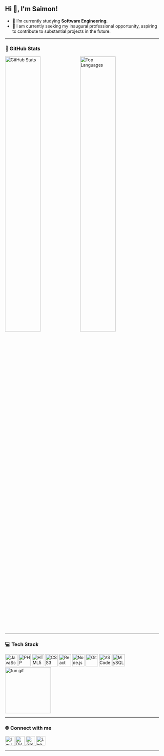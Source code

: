 ## Hi 👋, I'm Saimon!

- 🌱 I’m currently studying **Software Engineering**.  
- 🔭 I am currently seeking my inaugural professional opportunity, aspiring to contribute to substantial projects in the future.

---

### 🧠 GitHub Stats

<p float="left">
  <img src="https://github-readme-stats.vercel.app/api?username=Saimon-Reis&show_icons=true&theme=dracula&count_private=true&include_all_commits=true&hide_border=false" alt="GitHub Stats" width="48%" />
  <img src="https://github-readme-stats.vercel.app/api/top-langs?username=Saimon-Reis&layout=compact&langs_count=5&theme=dracula&hide_border=false" alt="Top Languages" width="48%" />
</p>

---

### 💻 Tech Stack

<p float="left">
  <img src="https://cdn.jsdelivr.net/gh/devicons/devicon/icons/javascript/javascript-original.svg" width="40" alt="JavaScript" />
  <img src="https://cdn.jsdelivr.net/gh/devicons/devicon/icons/php/php-original.svg" width="40" alt="PHP" />
  <img src="https://cdn.jsdelivr.net/gh/devicons/devicon/icons/html5/html5-original.svg" width="40" alt="HTML5" />
  <img src="https://cdn.jsdelivr.net/gh/devicons/devicon/icons/css3/css3-original.svg" width="40" alt="CSS3" />
  <img src="https://cdn.jsdelivr.net/gh/devicons/devicon/icons/react/react-original.svg" width="40" alt="React" />
  <img src="https://cdn.jsdelivr.net/gh/devicons/devicon/icons/nodejs/nodejs-original.svg" width="40" alt="Node.js" />
  <img src="https://cdn.jsdelivr.net/gh/devicons/devicon/icons/git/git-original.svg" width="40" alt="Git" />
  <img src="https://cdn.jsdelivr.net/gh/devicons/devicon/icons/vscode/vscode-original.svg" width="40" alt="VS Code" />
  <img src="https://cdn.jsdelivr.net/gh/devicons/devicon/icons/mysql/mysql-original.svg" width="40" alt="MySQL" />
  <br>
  <img src="https://www.icegif.com/wp-content/uploads/2022/11/icegif-145.gif" alt="fun gif" width="150" margin-left: 50px;/>
</p>

---

### 🌐 Connect with me

<p float="left">
  <a href="https://www.instagram.com/piccini0fff" target="_blank">
    <img src="https://img.shields.io/static/v1?message=Instagram&logo=instagram&label=&color=E4405F&logoColor=white&style=for-the-badge" alt="Instagram" height="30" />
  </a>
  <a href="https://discord.com/" target="_blank">
    <img src="https://img.shields.io/static/v1?message=Discord&logo=discord&label=&color=7289DA&logoColor=white&style=for-the-badge" alt="Discord" height="30" />
  </a>
  <a href="mailto:saimonjesus2022@gmail.com">
    <img src="https://img.shields.io/static/v1?message=Gmail&logo=gmail&label=&color=D14836&logoColor=white&style=for-the-badge" alt="Gmail" height="30" />
  </a>
  <a href="https://www.linkedin.com/in/saimon-j-reis-97716429b" target="_blank">
    <img src="https://img.shields.io/static/v1?message=LinkedIn&logo=linkedin&label=&color=0077B5&logoColor=white&style=for-the-badge" alt="LinkedIn" height="30" />
  </a>
</p>

---

<p align="right">

</p>

